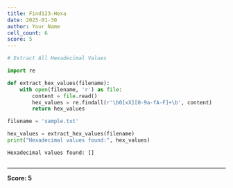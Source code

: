 ```yaml
---
title: Find123-Hexa
date: 2025-01-30
author: Your Name
cell_count: 6
score: 5
---
```


```python
# Extract All Hexadecimal Values
```


```python
import re
```


```python
def extract_hex_values(filename):
    with open(filename, 'r') as file:
        content = file.read()
        hex_values = re.findall(r'\b0[xX][0-9a-fA-F]+\b', content)
        return hex_values

```


```python
filename = 'sample.txt'
```


```python
hex_values = extract_hex_values(filename)
print("Hexadecimal values found:", hex_values)

```

    Hexadecimal values found: []



```python

```


---
**Score: 5**
